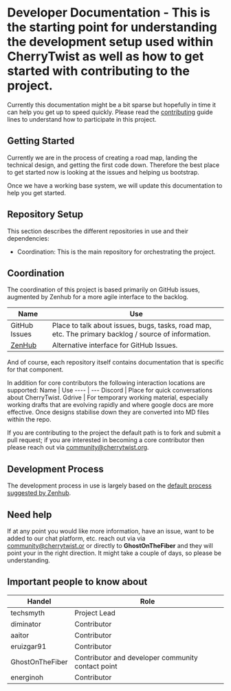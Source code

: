 # Developer Documentation - This is the starting point for understanding the development setup used within CherryTwist as well as how to get started with contributing to the project.

Currently this documentation might be a bit sparse but hopefully in time it can help you get up to speed quickly.
Please read the [contributing](https://github.com/cherrytwist/.github/blob/master/CONTRIBUTING.md) guide lines to understand how to participate in this project.

## Getting Started
Currently we are in the process of creating a road map, landing the technical design, and getting the first code down. Therefore the best place to get started now is looking at the issues and helping us bootstrap.

Once we have a working base system, we will update this documentation to help you get started.

## Repository Setup

This section describes the different repositories in use and their dependencies:
- Coordination: This is the main repository for orchestrating the project.

## Coordination
The coordination of this project is based primarily on GitHub issues, augmented by Zenhub for a more agile interface to the backlog.

Name | Use
---- | ---
GitHub Issues | Place to talk about issues, bugs, tasks, road map, etc. The primary backlog / source of information.
[ZenHub](https://app.zenhub.com/workspaces/cherrytwist-5ecb98b262ebd9f4aec4194c) | Alternative interface for GitHub Issues.

And of course, each repository itself contains documentation that is specific for that component.

In addition for core contributors the following interaction locations are supported:
Name | Use
---- | ---
Discord | Place for quick conversations about CherryTwist.
Gdrive | For temporary working material, especially working drafts that are evolving rapidly and where google docs are more effective. Once designs stabilise down they are converted into MD files within the repo.

If you are contributing to the project the default path is to fork and submit a pull request; if you are interested in becoming a core contributor then please reach out via <community@cherrytwist.org>.

## Development Process
The development process in use is largely based on the [default process suggested by Zenhub](https://help.zenhub.com/support/solutions/articles/43000010341). 

## Need help

If at any point you would like more information, have an issue, want to be added to our chat platform, etc. reach out via via <community@cherrytwist.or> or directly to **GhostOnTheFiber** and they will point your in the right direction. It might take a couple of days, so please be understanding.

## Important people to know about

Handel | Role
------ | ----
techsmyth | Project Lead
diminator | Contributor
aaitor | Contributor
eruizgar91 | Contributor
GhostOnTheFiber | Contributor and developer community contact point
energinoh | Contributor

